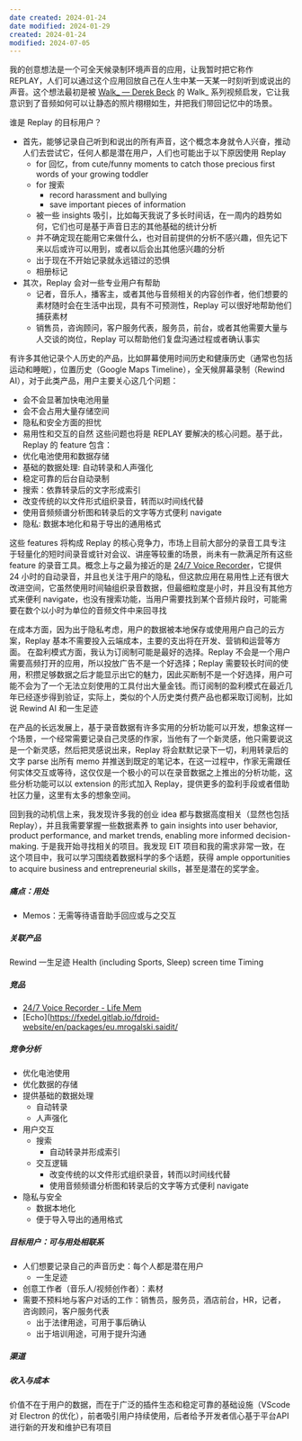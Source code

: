 ```yaml
---
date created: 2024-01-24
date modified: 2024-01-29
created: 2024-01-24
modified: 2024-07-05
---
```

我的创意想法是一个可全天候录制环境声音的应用，让我暂时把它称作 REPLAY，人们可以通过这个应用回放自己在人生中某一天某一时刻听到或说出的声音。这个想法最初是被 [Walk_ — Derek Beck](https://www.derekbeck.co/walk) 的 Walk_ 系列视频启发，它让我意识到了音频如何可以让静态的照片栩栩如生，并把我们带回记忆中的场景。

谁是 Replay 的目标用户？
+ 首先，能够记录自己听到和说出的所有声音，这个概念本身就令人兴奋，推动人们去尝试它，任何人都是潜在用户，人们也可能出于以下原因使用 Replay
	+ for 回忆，from cute/funny moments to catch those precious first words of your growing toddler
	+ for 搜索
		+ record harassment and bullying
		+ save important pieces of information
	+ 被一些 insights 吸引，比如每天我说了多长时间话，在一周内的趋势如何，它们也可是基于声音日志的其他基础的统计分析
	+ 并不确定现在能用它来做什么，也对目前提供的分析不感兴趣，但先记下来以后或许可以用到，或者以后会出其他感兴趣的分析
	+ 出于现在不开始记录就永远错过的恐惧
	+ 相册标记
+ 其次，Replay 会对一些专业用户有帮助
	+ 记者，音乐人，播客主，或者其他与音频相关的内容创作者，他们想要的素材随时会在生活中出现，具有不可预测性，Replay 可以很好地帮助他们捕获素材
	+ 销售员，咨询顾问，客户服务代表，服务员，前台，或者其他需要大量与人交谈的岗位，Replay 可以帮助他们复盘沟通过程或者确认事实

有许多其他记录个人历史的产品，比如屏幕使用时间历史和健康历史（通常也包括运动和睡眠），位置历史（Google Maps Timeline），全天候屏幕录制（Rewind AI），对于此类产品，用户主要关心这几个问题：
+ 会不会显著加快电池用量 
+ 会不会占用大量存储空间 
+ 隐私和安全方面的担忧 
+ 易用性和交互的自然
这些问题也将是 REPLAY 要解决的核心问题。基于此，Replay 的 feature 包含：
+ 优化电池使用和数据存储
+ 基础的数据处理: 自动转录和人声强化
+ 稳定可靠的后台自动录制
+ 搜索：依靠转录后的文字形成索引
+ 改变传统的以文件形式组织录音，转而以时间线代替
+ 使用音频频谱分析图和转录后的文字等方式便利 navigate
+ 隐私: 数据本地化和易于导出的通用格式

这些 features 将构成 Replay 的核心竞争力，市场上目前大部分的录音工具专注于轻量化的短时间录音或针对会议、讲座等较重的场景，尚未有一款满足所有这些 feature 的录音工具。概念上与之最为接近的是 [24/7 Voice Recorder](https://play.google.com/store/apps/details?id=june.lee.lifememoryapp&hl=en&gl=US)，它提供 24 小时的自动录音，并且也关注于用户的隐私，但这款应用在易用性上还有很大改进空间，它虽然使用时间轴组织录音数据，但最细粒度是小时，并且没有其他方式来便利 navigate，也没有搜索功能，当用户需要找到某个音频片段时，可能需要在数个以小时为单位的音频文件中来回寻找

在成本方面，因为出于隐私考虑，用户的数据被本地保存或使用用户自己的云方案，Replay 基本不需要投入云端成本，主要的支出将在开发、营销和运营等方面。
在盈利模式方面，我认为订阅制可能是最好的选择。Replay 不会是一个用户需要高频打开的应用，所以投放广告不是一个好选择；Replay 需要较长时间的使用，积攒足够数据之后才能显示出它的魅力，因此买断制不是一个好选择，用户可能不会为了一个无法立刻使用的工具付出大量金钱。而订阅制的盈利模式在最近几年已经逐步得到验证，实际上，类似的个人历史类付费产品也都采取订阅制，比如说 Rewind AI 和一生足迹

在产品的长远发展上，基于录音数据有许多实用的分析功能可以开发，想象这样一个场景，一个经常需要记录自己灵感的作家，当他有了一个新灵感，他只需要说这是一个新灵感，然后把灵感说出来，Replay 将会默默记录下一切，利用转录后的文字 parse 出所有 memo 并推送到既定的笔记本，在这一过程中，作家无需跟任何实体交互或等待，这仅仅是一个极小的可以在录音数据之上推出的分析功能，这些分析功能可以以 extension 的形式加入 Replay，提供更多的盈利手段或者借助社区力量，这里有太多的想象空间。

回到我的动机信上来，我发现许多我的创业 idea 都与数据高度相关（显然也包括 Replay），并且我需要掌握一些数据素养 to gain insights into user behavior, product performance, and market trends, enabling more informed decision-making. 于是我开始寻找相关的项目。我发现 EIT 项目和我的需求非常一致，在这个项目中，我可以学习围绕着数据科学的多个话题，获得 ample opportunities to acquire business and entrepreneurial skills，甚至是潜在的奖学金。



##### 痛点：用处

+ Memos：无需等待语音助手回应或与之交互

##### 关联产品

Rewind
一生足迹
Health (including Sports, Sleep)
screen time
Timing

##### 竞品

+ [24/7 Voice Recorder - Life Mem](https://play.google.com/store/apps/details?id=june.lee.lifememoryapp&hl=en&gl=US)
+ [Echo](https://fxedel.gitlab.io/fdroid-website/en/packages/eu.mrogalski.saidit/
##### 竞争分析

+ 优化电池使用
+ 优化数据的存储
+ 提供基础的数据处理
	+ 自动转录
	+ 人声强化
+ 用户交互
	+ 搜索
		+ 自动转录并形成索引
	+ 交互逻辑
		+ 改变传统的以文件形式组织录音，转而以时间线代替
		+ 使用音频频谱分析图和转录后的文字等方式便利 navigate
+ 隐私与安全
	+ 数据本地化
	+ 便于导入导出的通用格式

##### 目标用户：可与用处相联系

+ 人们想要记录自己的声音历史：每个人都是潜在用户
	+ 一生足迹
+ 创意工作者（音乐人/视频创作者）：素材
+ 需要不预料地与客户对话的工作：销售员，服务员，酒店前台，HR，记者，咨询顾问，客户服务代表
	+ 出于法律用途，可用于事后确认
	+ 出于培训用途，可用于提升沟通

##### 渠道
##### 收入与成本

价值不在于用户的数据，而在于广泛的插件生态和稳定可靠的基础设施（VScode对 Electron 的优化），前者吸引用户持续使用，后者给予开发者信心基于平台API进行新的开发和维护已有项目